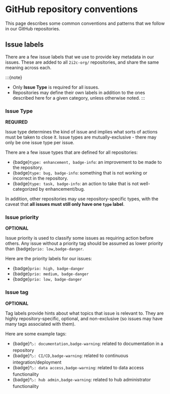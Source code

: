 # GitHub repository conventions

This page describes some common conventions and patterns that we follow in our GitHub repositories.

## Issue labels

There are a few issue labels that we use to provide key metadata in our issues.
These are added to all `2i2c-org/` repositories, and share the same meaning across each.

:::{note}
- Only **Issue Type** is required for all issues.
- Repositories may define their own labels in addition to the ones described here for a given category, unless otherwise noted.
:::

### Issue Type

**REQUIRED**

Issue type determines the kind of issue and implies what sorts of actions must be taken to close it.
Issue types are mutually-exclusive - there may only be one issue type per issue.

There are a few issue types that are defined for all repositories:

- {badge}`type: enhancement, badge-info`: an improvement to be made to the repository.
- {badge}`type: bug, badge-info`: something that is not working or incorrect in the repository.
- {badge}`type: task, badge-info`: an action to take that is not well-categorized by enhancement/bug.

In addition, other repositories may use repository-specific types, with the caveat that **all issues must still only have one `type` label**.

### Issue priority

**OPTIONAL**

Issue priority is used to classify some issues as requiring action before others.
Any issue without a priority tag should be assumed as lower priority than {badge}`prio: low,badge-danger`.
 
Here are the priority labels for our issues:

- {badge}`prio: high, badge-danger`
- {badge}`prio: medium, badge-danger`
- {badge}`prio: low, badge-danger`

### Issue tag

**OPTIONAL**

Tag labels provide hints about what topics that issue is relevant to.
They are highly repository-specific, optional, and non-exclusive (so issues may have many tags associated with them).

Here are some example tags:

- {badge}`🏷: documentation,badge-warning`: related to documentation in a repository
- {badge}`🏷: CI/CD,badge-warning`: related to continuous integration/deployment
- {badge}`🏷: data access,badge-warning`: related to data access functionality
- {badge}`🏷: hub admin,badge-warning`: related to hub administrator functionality
